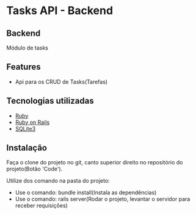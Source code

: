 # Tasks API - Backend

## Backend
Módulo de tasks

## Features
- Api para os CRUD de Tasks(Tarefas)

## Tecnologias utilizadas
- [Ruby](https://www.ruby-lang.org/pt/)
- [Ruby on Rails](https://rubyonrails.org/)
- [SQLite3](https://www.sqlite.org/index.html)

## Instalação
Faça o clone do projeto no git, canto superior direito no repositório do projeto(Botão 'Code').

Utilize dos comando na pasta do projeto:
- Use o comando: bundle install(Instala as dependências)
- Use o comando: rails server(Rodar o projeto, levantar o servidor para receber requisições)

